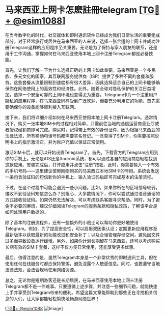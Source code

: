 # 马来西亚上网卡怎麽註冊telegram [[TG💪+ @esim1088](https://t.me/s/esim1088)]

在当今数字化的时代，社交媒体和即时通讯软件已经成为我们日常生活的重要组成部分。对于经常旅行或居住在马来西亚的人来说，选择一张合适的上网卡并成功注册Telegram这样的应用程序至关重要。无论是为了保持与家人朋友的联系，还是用于工作沟通，掌握如何在马来西亚使用本地上网卡注册Telegram都是必备技能。

首先，让我们了解一下为什么选择正确的上网卡如此重要。马来西亚是一个多民族、多元文化的国家，其互联网服务提供商（ISP）提供了多种不同的套餐和服务。这些套餐从流量限制到速度都有很大差异，因此选择适合自己的上网卡能够确保你在网络使用上的高效性和经济性。此外，随着全球对隐私保护的关注日益增加，选择一个安全可靠的上网环境也变得尤为重要。Telegram作为一个注重用户隐私的应用程序，在马来西亚同样受到广泛欢迎，但要充分利用它的功能，首先需要确保你的设备能够顺利接入互联网。

接下来，我们将详细介绍如何在马来西亚使用本地上网卡注册Telegram。通常情况下，购买一张本地SIM卡的过程相对简单，只需前往当地的通信运营商营业厅或者授权经销商即可完成。购买时，记得带上有效的身份证件，因为根据马来西亚的法律法规，所有移动电话号码都需要实名登记。一旦获得了SIM卡，你需要按照说明书上的指示激活它，并为账户充值以保证正常使用。

激活SIM卡后，就可以开始设置Telegram了。首先，下载官方的Telegram应用到你的手机上。无论是iOS还是Android系统，都可以通过各自的应用商店轻松找到这款应用。安装完成后，打开应用并点击“注册”按钮。此时，你需要输入一个有效的手机号码——这里建议使用刚刚购买的马来西亚本地SIM卡的号码。系统会发送一条包含验证码的短信到你的手机上，输入验证码后即可完成基本的注册流程。

不过，在这个过程中可能会遇到一些小问题。比如，如果你所在的区域信号较弱，接收不到验证码短信怎么办？别担心，大多数情况下，你可以尝试通过语音通话的方式接收验证码。如果仍然无法解决，可以考虑联系客服寻求帮助。同时，为了避免不必要的麻烦，建议仔细阅读Telegram的服务条款和隐私政策，了解该平台是如何处理用户数据的。

除了基本的注册流程外，还有一些额外的小贴士可以帮助你更好地使用Telegram。例如，为了提高安全性，可以启用双因素认证；定期更新应用程序至最新版本以获取最新的功能改进和安全补丁；以及合理管理存储空间，避免因文件过多而导致设备运行缓慢。另外，如果你计划长期留在马来西亚，还可以考虑购买长期有效的SIM卡套餐，这样不仅方便日常使用，还能享受更多优惠。

最后，值得注意的是，虽然Telegram本身是一个非常优秀的即时通讯工具，但在使用任何在线服务时都应保持警惕，避免泄露个人敏感信息。同时，也要遵守当地法律法规，合法合规地使用网络资源。

总之，无论你是短期游客还是长期居民，在马来西亚使用本地上网卡注册Telegram都不是一件难事。只要遵循上述步骤，并注意一些细节问题，就能快速上手并享受到Telegram带来的便利。希望这篇文章能帮助到那些正在寻找相关信息的人们，让大家都能轻松愉快地畅游网络世界！ 

[[TG💪+ @esim1088](https://t.me/s/esim1088) ![Image](https://i.postimg.cc/4NQfJmqS/Snipaste-2025-05-13-00-14-12.png)]